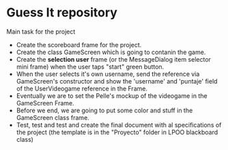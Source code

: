 # Guess It repository

Main task for the project
- Create the scoreboard frame for the project.
- Create the class GameScreen which is going to contanin the game.
- Create the **selection user** frame (or the MessageDialog item selector mini frame) when the user taps "start" green button.
- When the user selects it's own username, send the reference via GameScreen's constructor and show the 'username' and 'puntaje' field of the UserVideogame reference in the Frame.
- Eventually we are to set the Pelle's mockup of the videogame in the GameScreen Frame.
- Before we end, we are going to put some color and stuff in the GameScreen class frame.
- Test, test and test and create the final document with al specifications of the project (the template is in the "Proyecto" folder in LPOO blackboard class)